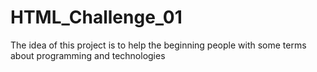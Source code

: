 # HTML_Challenge_01
The idea of this project is to help the beginning people with some terms about programming and technologies
